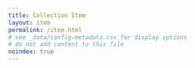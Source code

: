 ```yaml
---
title: Collection Item
layout: item
permalink: /item.html
# see _data/config-metadata.csv for display options
# do not add content to this file
noindex: true
---
```


